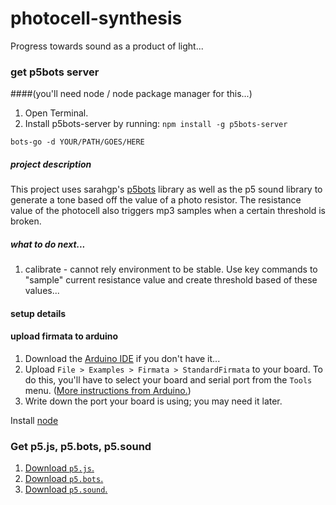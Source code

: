 # photocell-synthesis
Progress towards sound as a product of light...

### get p5bots server
####(you'll need node / node package manager for this...)
1. Open Terminal.
2. Install p5bots-server by running: `npm install -g p5bots-server`


```bots-go -d YOUR/PATH/GOES/HERE```

##### project description
This project uses sarahgp's [p5bots](https://github.com/sarahgp/p5bots) library as well as the p5 sound library to generate a tone based off the value of a photo resistor. The resistance value of the photocell also triggers mp3 samples when a certain threshold is broken.

##### what to do next...

1. calibrate - cannot rely environment to be stable. Use key commands to "sample" current resistance value and create threshold based of these values...

#### setup details

#### upload firmata to arduino

1. Download the [Arduino IDE](https://www.arduino.cc/en/main/software) if you don't have it...
2. Upload `File > Examples > Firmata > StandardFirmata` to your board. To do this, you'll have to select your board and serial port from the `Tools` menu. ([More instructions from Arduino.](https://www.arduino.cc/en/Guide/MacOSX))
3. Write down the port your board is using; you may need it later.

Install [node](https://nodejs.org/)

### Get p5.js, p5.bots, p5.sound
1. [Download `p5.js`.](https://github.com/processing/p5.js/releases/download/0.4.8/p5.zip)
2. [Download `p5.bots`.](https://raw.githubusercontent.com/sarahgp/p5bots/master/lib/p5bots.js)
3. [Download `p5.sound`.](https://github.com/processing/p5.js-sound)
